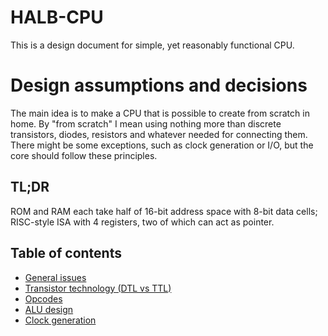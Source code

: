 # HALB-CPU

This is a design document for simple, yet reasonably functional CPU.

# Design assumptions and decisions

The main idea is to make a CPU that is possible to create from scratch in home. By "from scratch" I mean
using nothing more than discrete transistors, diodes, resistors and whatever needed for connecting them.
There might be some exceptions, such as clock generation or I/O, but the core should follow these principles.

## TL;DR

ROM and RAM each take half of 16-bit address space with 8-bit data cells; RISC-style ISA
with 4 registers, two of which can act as pointer.

## Table of contents

- [General issues](general.md)
- [Transistor technology (DTL vs TTL)](dtl-vs-ttl.md)
- [Opcodes](opcodes.md)
- [ALU design](alu.md)
- [Clock generation](clock.md)
